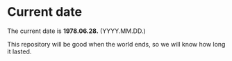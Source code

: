 # Current date

The current date is **1978.06.28.** (YYYY.MM.DD.)

This repository will be good when the world ends, so we will know how long it lasted.